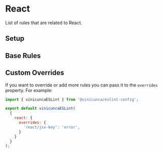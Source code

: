 # React

List of rules that are related to React.

## Setup

<EslintList package="react/setup" />

## Base Rules

<EslintList package="react/rules" />

## Custom Overrides

If you want to override or add more rules you can pass it to the `overrides` property.
For example:

```js [eslint.config.js]
import { vinicuncaESLint } from '@vinicunca/eslint-config';

export default vinicuncaESLint(
  {
    react: {
      overrides: {
        'react/jsx-key': 'error',
      }
    }
  }
);
```
